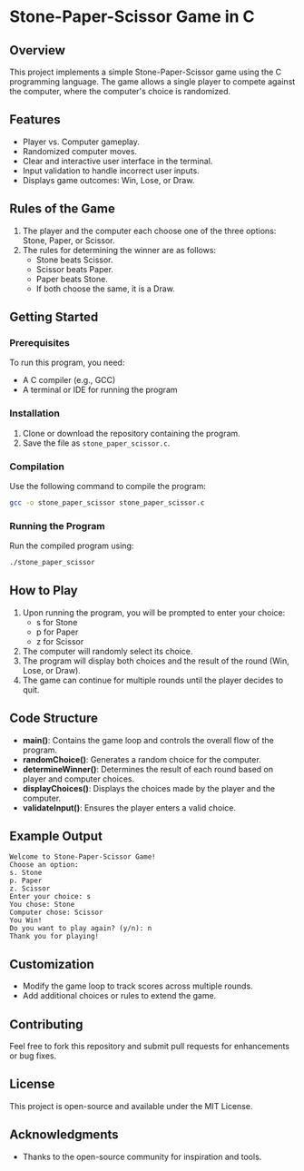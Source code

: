 # Stone-Paper-Scissor Game in C

## Overview
This project implements a simple Stone-Paper-Scissor game using the C programming language. The game allows a single player to compete against the computer, where the computer's choice is randomized.

## Features
- Player vs. Computer gameplay.
- Randomized computer moves.
- Clear and interactive user interface in the terminal.
- Input validation to handle incorrect user inputs.
- Displays game outcomes: Win, Lose, or Draw.

## Rules of the Game
1. The player and the computer each choose one of the three options: Stone, Paper, or Scissor.
2. The rules for determining the winner are as follows:
   - Stone beats Scissor.
   - Scissor beats Paper.
   - Paper beats Stone.
   - If both choose the same, it is a Draw.

## Getting Started
### Prerequisites
To run this program, you need:
- A C compiler (e.g., GCC)
- A terminal or IDE for running the program

### Installation
1. Clone or download the repository containing the program.
2. Save the file as `stone_paper_scissor.c`.

### Compilation
Use the following command to compile the program:
```bash
gcc -o stone_paper_scissor stone_paper_scissor.c
```

### Running the Program
Run the compiled program using:
```bash
./stone_paper_scissor
```

## How to Play
1. Upon running the program, you will be prompted to enter your choice:
   - s for Stone
   - p for Paper
   - z for Scissor
2. The computer will randomly select its choice.
3. The program will display both choices and the result of the round (Win, Lose, or Draw).
4. The game can continue for multiple rounds until the player decides to quit.

## Code Structure
- **main()**: Contains the game loop and controls the overall flow of the program.
- **randomChoice()**: Generates a random choice for the computer.
- **determineWinner()**: Determines the result of each round based on player and computer choices.
- **displayChoices()**: Displays the choices made by the player and the computer.
- **validateInput()**: Ensures the player enters a valid choice.

## Example Output
```
Welcome to Stone-Paper-Scissor Game!
Choose an option:
s. Stone
p. Paper
z. Scissor
Enter your choice: s
You chose: Stone
Computer chose: Scissor
You Win!
Do you want to play again? (y/n): n
Thank you for playing!
```

## Customization
- Modify the game loop to track scores across multiple rounds.
- Add additional choices or rules to extend the game.

## Contributing
Feel free to fork this repository and submit pull requests for enhancements or bug fixes.

## License
This project is open-source and available under the MIT License.

## Acknowledgments
- Thanks to the open-source community for inspiration and tools.

